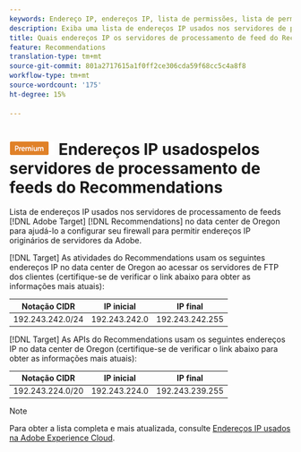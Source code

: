 ```yaml
---
keywords: Endereço IP, endereços IP, lista de permissões, lista de permissões, firewall, recs, feed, servidores, adobe marketing cloud, recommendations
description: Exiba uma lista de endereços IP usados nos servidores de processamento de feeds do Target Recommendations para ajudar você a configurar seu firewall para permitir endereços IP originários de servidores da Adobe.
title: Quais endereços IP os servidores de processamento de feed do Recommendations usam?
feature: Recommendations
translation-type: tm+mt
source-git-commit: 801a2717615a1f0ff2ce306cda59f68cc5c4a8f8
workflow-type: tm+mt
source-wordcount: '175'
ht-degree: 15%

---
```



# ![PREMIUM](/help/assets/premium.png) Endereços IP usados &#x200B;&#x200B;pelos servidores de processamento de feeds do Recommendations

Lista de endereços IP usados nos servidores de processamento de feeds [!DNL Adobe Target] [!DNL Recommendations] no data center de Oregon para ajudá-lo a configurar seu firewall para permitir endereços IP originários de servidores da Adobe.

[!DNL Target]  As atividades do Recommendations usam os seguintes endereços IP no data center de Oregon ao acessar os servidores de FTP dos clientes (certifique-se de verificar o link abaixo para obter as informações mais atuais):

| Notação CIDR | IP inicial | IP final |
|---|---|---|
| 192.243.242.0/24 | 192.243.242.0 | 192.243.242.255 |

[!DNL Target]  As APIs do Recommendations usam os seguintes endereços IP no data center de Oregon (certifique-se de verificar o link abaixo para obter as informações mais atuais):

| Notação CIDR | IP inicial | IP final |
|---|---|---|
| 192.243.224.0/20 | 192.243.224.0 | 192.243.239.255 |

>[!NOTE]
>
>Para obter a lista completa e mais atualizada, consulte [Endereços IP usados na Adobe Experience Cloud](https://helpx.adobe.com/analytics/kb/adobe-ip-addresses.html).

